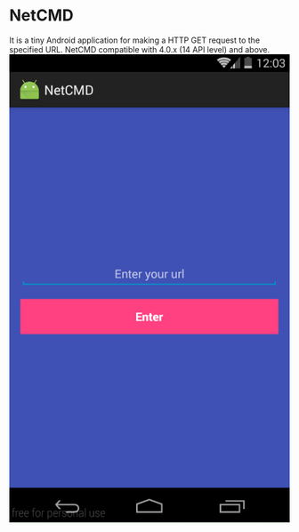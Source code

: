 # NetCMD
It is a tiny Android application for making a HTTP GET request to the specified URL. NetCMD compatible with 4.0.x (14 API level) and above.
<img src="media/screenshot.png" alt="Main activity">